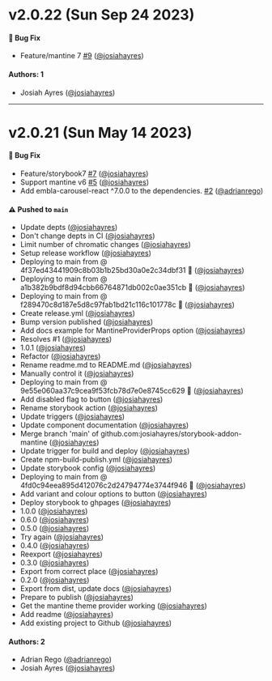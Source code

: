 # v2.0.22 (Sun Sep 24 2023)

#### 🐛 Bug Fix

- Feature/mantine 7 [#9](https://github.com/josiahayres/storybook-addon-mantine/pull/9) ([@josiahayres](https://github.com/josiahayres))

#### Authors: 1

- Josiah Ayres ([@josiahayres](https://github.com/josiahayres))

---

# v2.0.21 (Sun May 14 2023)

#### 🐛 Bug Fix

- Feature/storybook7 [#7](https://github.com/josiahayres/storybook-addon-mantine/pull/7) ([@josiahayres](https://github.com/josiahayres))
- Support mantine v6 [#5](https://github.com/josiahayres/storybook-addon-mantine/pull/5) ([@josiahayres](https://github.com/josiahayres))
- Add embla-carousel-react ^7.0.0 to the dependencies. [#2](https://github.com/josiahayres/storybook-addon-mantine/pull/2) ([@adrianrego](https://github.com/adrianrego))

#### ⚠️ Pushed to `main`

- Update depts ([@josiahayres](https://github.com/josiahayres))
- Don't change depts in CI ([@josiahayres](https://github.com/josiahayres))
- Limit number of chromatic changes ([@josiahayres](https://github.com/josiahayres))
- Setup release workflow ([@josiahayres](https://github.com/josiahayres))
- Deploying to main from @ 4f37ed43441909c8b03b1b25bd30a0e2c34dbf31 🚀 ([@josiahayres](https://github.com/josiahayres))
- Deploying to main from @ a1b382b9bdf8d94cbb66764871db002c0ae351cb 🚀 ([@josiahayres](https://github.com/josiahayres))
- Deploying to main from @ f289470c8d187e5d8c97fab1bd21c116c101778c 🚀 ([@josiahayres](https://github.com/josiahayres))
- Create release.yml ([@josiahayres](https://github.com/josiahayres))
- Bump version published ([@josiahayres](https://github.com/josiahayres))
- Add docs example for MantineProviderProps option ([@josiahayres](https://github.com/josiahayres))
- Resolves #1 ([@josiahayres](https://github.com/josiahayres))
- 1.0.1 ([@josiahayres](https://github.com/josiahayres))
- Refactor ([@josiahayres](https://github.com/josiahayres))
- Rename readme.md to README.md ([@josiahayres](https://github.com/josiahayres))
- Manually control it ([@josiahayres](https://github.com/josiahayres))
- Deploying to main from @ 9e55e060aa37c9cea9f53fcb78d7e0e8745cc629 🚀 ([@josiahayres](https://github.com/josiahayres))
- Add disabled flag to button ([@josiahayres](https://github.com/josiahayres))
- Rename storybook action ([@josiahayres](https://github.com/josiahayres))
- Update triggers ([@josiahayres](https://github.com/josiahayres))
- Update component documentation ([@josiahayres](https://github.com/josiahayres))
- Merge branch 'main' of github.com:josiahayres/storybook-addon-mantine ([@josiahayres](https://github.com/josiahayres))
- Update trigger for build and deploy ([@josiahayres](https://github.com/josiahayres))
- Create npm-build-publish.yml ([@josiahayres](https://github.com/josiahayres))
- Update storybook config ([@josiahayres](https://github.com/josiahayres))
- Deploying to main from @ 4fd0c94eea895d412076c2d24794774e3744f946 🚀 ([@josiahayres](https://github.com/josiahayres))
- Add variant and colour options to button ([@josiahayres](https://github.com/josiahayres))
- Deploy storybook to ghpages ([@josiahayres](https://github.com/josiahayres))
- 1.0.0 ([@josiahayres](https://github.com/josiahayres))
- 0.6.0 ([@josiahayres](https://github.com/josiahayres))
- 0.5.0 ([@josiahayres](https://github.com/josiahayres))
- Try again ([@josiahayres](https://github.com/josiahayres))
- 0.4.0 ([@josiahayres](https://github.com/josiahayres))
- Reexport ([@josiahayres](https://github.com/josiahayres))
- 0.3.0 ([@josiahayres](https://github.com/josiahayres))
- Export from correct place ([@josiahayres](https://github.com/josiahayres))
- 0.2.0 ([@josiahayres](https://github.com/josiahayres))
- Export from dist, update docs ([@josiahayres](https://github.com/josiahayres))
- Prepare to publish ([@josiahayres](https://github.com/josiahayres))
- Get the mantine theme provider working ([@josiahayres](https://github.com/josiahayres))
- Add readme ([@josiahayres](https://github.com/josiahayres))
- Add existing project to Github ([@josiahayres](https://github.com/josiahayres))

#### Authors: 2

- Adrian Rego ([@adrianrego](https://github.com/adrianrego))
- Josiah Ayres ([@josiahayres](https://github.com/josiahayres))
